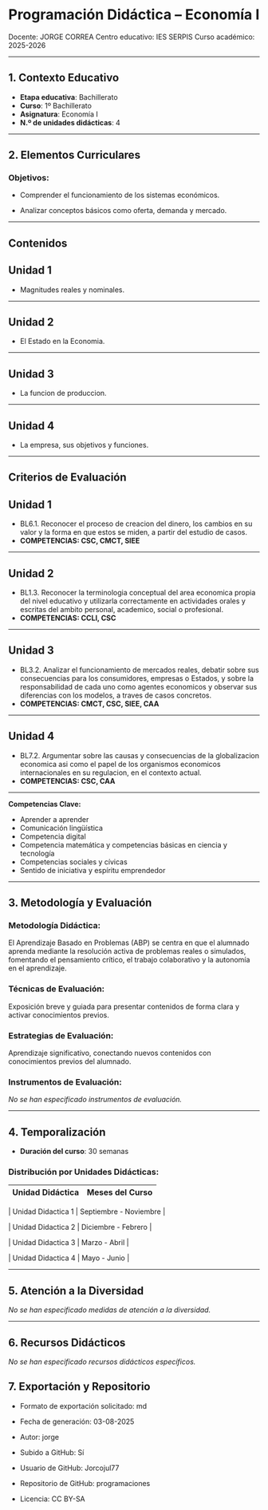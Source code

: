 # Programación Didáctica – Economía I

Docente: JORGE CORREA
Centro educativo: IES SERPIS
Curso académico: 2025-2026

---

## 1. Contexto Educativo

- **Etapa educativa**: Bachillerato
- **Curso**: 1º Bachillerato
- **Asignatura**: Economía I
- **N.º de unidades didácticas**: 4

---

## 2. Elementos Curriculares

### Objetivos:



* Comprender el funcionamiento de los sistemas económicos.

* Analizar conceptos básicos como oferta, demanda y mercado.



---

## Contenidos

## Unidad 1
- Magnitudes reales y nominales.
---
## Unidad 2
- El Estado en la Economia.
---
## Unidad 3
- La funcion de produccion.
---
## Unidad 4
- La empresa, sus objetivos y funciones.


---

## Criterios de Evaluación

## Unidad 1
- BL6.1. Reconocer el proceso de creacion del dinero, los cambios en su valor y la forma en que estos se miden, a partir del estudio de casos.
- **COMPETENCIAS: CSC, CMCT, SIEE**
---
## Unidad 2
- BL1.3. Reconocer la terminologia conceptual del area economica propia del nivel educativo y utilizarla correctamente en actividades orales y escritas del ambito personal, academico, social o profesional.
- **COMPETENCIAS: CCLI, CSC**
---
## Unidad 3
- BL3.2. Analizar el funcionamiento de mercados reales, debatir sobre sus consecuencias para los consumidores, empresas o Estados, y sobre la responsabilidad de cada uno como agentes economicos y observar sus diferencias con los modelos, a traves de casos concretos.
- **COMPETENCIAS: CMCT, CSC, SIEE, CAA**
---
## Unidad 4
- BL7.2. Argumentar sobre las causas y consecuencias de la globalizacion economica asi como el papel de los organismos economicos internacionales en su regulacion, en el contexto actual.
- **COMPETENCIAS: CSC, CAA**


---

**Competencias Clave:** 
<ul>

<li>Aprender a aprender</li>

<li>Comunicación lingüística</li>

<li>Competencia digital</li>

<li>Competencia matemática y competencias básicas en ciencia y tecnología</li>

<li>Competencias sociales y cívicas</li>

<li>Sentido de iniciativa y espíritu emprendedor</li>

</ul>


---

## 3. Metodología y Evaluación

### Metodología Didáctica:

El Aprendizaje Basado en Problemas (ABP) se centra en que el alumnado aprenda mediante la resolución activa de problemas reales o simulados, fomentando el pensamiento crítico, el trabajo colaborativo y la autonomía en el aprendizaje.


### Técnicas de Evaluación:

Exposición breve y guiada para presentar contenidos de forma clara y activar conocimientos previos.


### Estrategias de Evaluación:

Aprendizaje significativo, conectando nuevos contenidos con conocimientos previos del alumnado.


### Instrumentos de Evaluación:

_No se han especificado instrumentos de evaluación._


---

## 4. Temporalización

- **Duración del curso**: 30 semanas

### **Distribución por Unidades Didácticas:**


| Unidad Didáctica | Meses del Curso |
|------------------|-----------------| 


| Unidad Didactica 1 | Septiembre - Noviembre |

| Unidad Didactica 2 | Diciembre - Febrero |

| Unidad Didactica 3 | Marzo - Abril |

| Unidad Didactica 4 | Mayo - Junio |



---

## 5. Atención a la Diversidad


_No se han especificado medidas de atención a la diversidad._


---

## 6. Recursos Didácticos


_No se han especificado recursos didácticos específicos._

## 7. Exportación y Repositorio

- Formato de exportación solicitado: md
- Fecha de generación: 03-08-2025
- Autor: jorge


- Subido a GitHub: Sí
- Usuario de GitHub: Jorcojul77
- Repositorio de GitHub: programaciones

- Licencia: CC BY-SA


